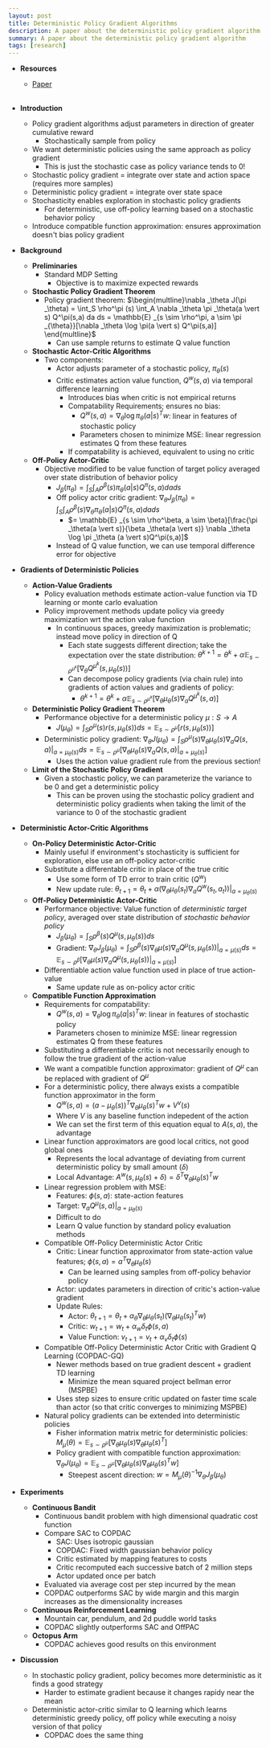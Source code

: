 ```yaml
---
layout: post
title: Deterministic Policy Gradient Algorithms
description: A paper about the deterministic policy gradient algorithm
summary: A paper about the deterministic policy gradient algorithm
tags: [research]
---
```


* **Resources**
    - [Paper](https://proceedings.mlr.press/v32/silver14.pdf)
<br><br/>

* **Introduction**
    * Policy gradient algorithms adjust parameters in direction of greater cumulative reward
        * Stochastically sample from policy
    * We want deterministic policies using the same approach as policy gradient
        * This is just the stochastic case as policy variance tends to 0!
    * Stochastic policy gradient = integrate over state and action space (requires more samples)
    * Deterministic policy gradient = integrate over state space
    * Stochasticity enables exploration in stochastic policy gradients
        * For deterministic, use off-policy learning based on a stochastic behavior policy
    * Introduce compatible function approximation: ensures approximation doesn't bias policy gradient
* **Background**
    * **Preliminaries**
        * Standard MDP Setting
            * Objective is to maximize expected rewards
    * **Stochastic Policy Gradient Theorem**
        * Policy gradient theorem: $\begin{multline}\nabla _\theta J(\pi _\theta) = \int_S \rho^\pi (s) \int_A \nabla _\theta \pi _\theta(a \vert s) Q^\pi(s,a) da ds = \mathbb{E} _{s \sim \rho^\pi, a \sim \pi _{\theta}}[\nabla _\theta \log \pi(a \vert s) Q^\pi(s,a)] \end{multline}$
            * Can use sample returns to estimate Q value function 
    * **Stochastic Actor-Critic Algorithms**
        * Two components:
            * Actor adjusts parameter of a stochastic policy, $\pi _\theta(s)$
            * Critic estimates action value function, $Q^w(s,a)$ via temporal difference learning
                * Introduces bias when critic is not empirical returns
                * Compatability Requirements; ensures no bias:
                    * $Q^w(s,a) = \nabla _\theta \log \pi _\theta(a\vert s)^Tw$: linear in features of stochastic policy
                    * Parameters chosen to minimize MSE: linear regression estimates Q from these features
                * If compatability is achieved, equivalent to using no critic
    * **Off-Policy Actor-Critic**
        * Objective modified to be value function of target policy averaged over state distribution of behavior policy
            * $J _\beta (\pi _\theta) = \int_S \int_A \rho^\beta(s) \pi _\theta(a\vert s) Q^\pi(s,a)dads$
            * Off policy actor critic gradient: $\nabla _\theta J _\beta (\pi _\theta) = \int_S \int_A \rho^\beta(s) \nabla _\theta \pi _\theta(a\vert s) Q^\pi(s,a)dads$
                * $= \mathbb{E} _{s \sim \rho^\beta, a \sim \beta}[\frac{\pi _\theta(a \vert s)}{\beta _\theta(a \vert s)} \nabla _\theta \log \pi _\theta (a \vert s)Q^\pi(s,a)]$
            * Instead of Q value function, we can use temporal difference error for objective
* **Gradients of Deterministic Policies**
    * **Action-Value Gradients**
        * Policy evaluation methods estimate action-value function via TD learning or monte carlo evaluation
        * Policy improvement methods update policy via greedy maximization wrt the action value function
            * In continuous spaces, greedy maximization is problematic; instead move policy in direction of Q
                * Each state suggests different direction; take the expectation over the state distribution: $\theta^{k+1} = \theta^{k} + \alpha \mathbb{E} _{s \sim \rho^{\mu^k}}[\nabla _\theta Q^{\mu^k}(s,\mu _\theta(s))]$
                * Can decompose policy gradients (via chain rule) into gradients of action values and gradients of policy:
                    * $\theta^{k+1} = \theta^{k} + \alpha \mathbb{E} _{s \sim \rho^{\mu^k}}[\nabla _\theta \mu _\theta(s) \nabla_a Q^{\mu^k}(s,a)]$
    * **Deterministic Policy Gradient Theorem**
        * Performance objective for a deterministic policy $\mu: S \rightarrow A$
            * $J(\mu _\theta) = \int_S \rho^\mu(s) r(s, \mu _\theta (s))ds = \mathbb{E} _{s \sim \rho^{\mu}}[r(s, \mu _\theta (s))]$
        * Deterministic policy gradient: $\nabla _\theta J(\mu _\theta) = \int_S \rho^\mu(s) \nabla _\theta \mu _\theta(s) \nabla_a Q(s,a) \vert _{a = \mu _\theta(s)}ds = \mathbb{E} _{s \sim \rho^{\mu}}[\nabla _\theta \mu _\theta(s) \nabla_a Q(s,a) \vert _{a = \mu _\theta(s)}]$
            * Uses the action value gradient rule from the previous section!
    * **Limit of the Stochastic Policy Gradient**
        * Given a stochastic policy, we can parameterize the variance to be 0 and get a deterministic policy
            * This can be proven using the stochastic policy gradient and deterministic policy gradients when taking the limit of the variance to 0 of the stochastic gradient
* **Deterministic Actor-Critic Algorithms**
    * **On-Policy Deterministic Actor-Critic**
        * Mainly useful if environment's stochasticity is sufficient for exploration, else use an off-policy actor-critic
        * Substitute a differentable critic in place of the true critic
            * Use some form of TD error to train critic ($Q^w$)
            * New update rule: $\theta _{t+1} = \theta_t + \alpha(\nabla _\theta \mu _\theta(s_t) \nabla_a Q^w (s_t, a_t)) \vert _{a = \mu _\theta(s)}$
    * **Off-Policy Deterministic Actor-Critic**
        * Performance objective: Value function of *deterministic target policy*, averaged over state distribution of *stochastic behavior policy*
            * $J _\beta (\mu _\theta) = \int _S \rho ^\beta (s) Q^\mu(s, \mu _\theta(s))ds$
            * Gradient: $\nabla _\theta J _\beta (\mu _\theta)  = \int _S \rho^\beta (s) \nabla _\theta \mu(s) \nabla _a Q^\mu(s, \mu _\theta(s)) \vert _{a = \mu(s)}ds = \mathbb{E} _{s \sim \rho^\beta} [\nabla _\theta \mu(s) \nabla _a Q^\mu(s, \mu _\theta(s)) \vert _{a = \mu(s)}]$
        * Differentiable action value function used in place of true action-value
            * Same update rule as on-policy actor critic
    * **Compatible Function Approximation**
        * Requirements for compatability:
            * $Q^w(s,a) = \nabla _\theta \log \pi _\theta(a\vert s)^Tw$: linear in features of stochastic policy
            * Parameters chosen to minimize MSE: linear regression estimates Q from these features
        * Substituting a differentiable critic is not necessarily enough to follow the true gradient of the action-value
        * We want a compatible function approximator: gradient of $Q^\mu$ can be replaced with gradient of $Q^\mu$
        * For a deterministic policy, there always exists a compatible function approximator in the form
            * $Q^w(s,a) = (a - \mu _\theta(s))^T \nabla _\theta \mu _\theta(s)^T w+ V^v(s)$
            * Where $V$ is any baseline function indepedent of the action
            * We can set the first term of this equation equal to $A(s,a)$, the advantage
        * Linear function approximators are good local critics, not good global ones
            * Represents the local advantage of deviating from current deterministic policy by small amount ($\delta$)
            * Local Advantage: $A^w(s, \mu _\theta(s) + \delta) = \delta^T \nabla _\theta \mu _\theta(s)^T w$
        * Linear regression problem with MSE:
            * Features: $\phi(s,a)$: state-action features
            * Target: $\nabla _a Q^\mu (s,a) \vert _{a = \mu _\theta(s)}$
            * Difficult to do
            * Learn Q value function by standard policy evaluation methods
        * Compatible Off-Policy Deterministic Actor Critic
            * Critic: Linear function approximator from state-action value features; $\phi(s,a) = a^T \nabla _\theta \mu _\theta(s)$
                * Can be learned using samples from off-policy behavior policy
            * Actor: updates parameters in direction of critic's action-value gradient
            * Update Rules:
                * Actor: $\theta _{t+1} = \theta _{t} + \alpha _\theta \nabla _\theta \mu _\theta(s_t)(\nabla _\theta \mu _\theta (s_t)^T w)$
                * Critic: $w _{t+1} = w_t + \alpha_w \delta_t \phi(s,a)$
                * Value Function: $v _{t+1} = v_t + \alpha_v \delta_t \phi(s)$
        * Compatible Off-Policy Deterministic Actor Critic with Gradient Q Learning (COPDAC-GQ)
            * Newer methods based on true gradient descent + gradient TD learning
                * Minimize the mean squared project bellman error (MSPBE)
            * Uses step sizes to ensure critic updated on faster time scale than actor (so that critic converges to minimizing MSPBE)
        * Natural policy gradients can be extended into deterministic policies
            * Fisher information matrix metric for deterministic policies: $M _\mu (\theta) = \mathbb{E} _{s \sim \rho^\mu}[\nabla _\theta \mu _\theta(s)\nabla _\theta \mu _\theta(s)^T]$
            * Policy gradient with compatible function approximation: $\nabla _\theta J(\mu _\theta) = \mathbb{E} _{s \sim \rho^\mu}[\nabla _\theta \mu _\theta(s)\nabla _\theta \mu _\theta(s)^T w]$
                * Steepest ascent direction: $w = M _\mu(\theta)^{-1}\nabla _\theta J _\beta(\mu _\theta)$
* **Experiments**
    * **Continuous Bandit**
        * Continuous bandit problem with high dimensional quadratic cost function
        * Compare SAC to COPDAC
            * SAC: Uses isotropic gaussian
            * COPDAC: Fixed width gaussian behavior policy
            * Critic estimated by mapping features to costs
            * Critic recomputed each successive batch of 2 million steps
            * Actor updated once per batch
        * Evaluated via average cost per step incurred by the mean
        * COPDAC outperforms SAC by wide margin and this margin increases as the dimensionality increases
    * **Continuous Reinforcement Learning**
        * Mountain car, pendulum, and 2d puddle world tasks
        * COPDAC slightly outperforms SAC and OffPAC
    * **Octopus Arm**
        * COPDAC achieves good results on this environment
* **Discussion**
    * In stochastic policy gradient, policy becomes more deterministic as it finds a good strategy
        * Harder to estimate gradient because it changes rapidy near the mean
    * Deterministic actor-critic similar to Q learning which learns deterministic greedy policy, off policy while executing a noisy version of that policy
        * COPDAC does the same thing

